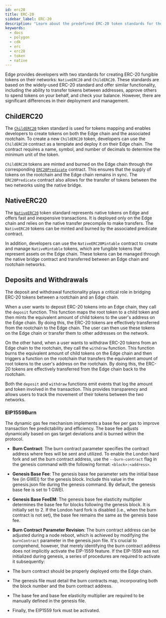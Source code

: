 ```yaml
---
id: erc20
title: ERC-20
sidebar_label: ERC-20
description: "Learn about the predefined ERC-20 token standards for the Edge client."
keywords:
  - docs
  - polygon
  - cdk
  - erc
  - erc20
  - token
  - native
---
```


Edge provides developers with two standards for creating ERC-20 fungible tokens on their networks: `NativeERC20` and `ChildERC20`. These standards are based on the widely-used ERC-20 standard and offer similar functionality, including the ability to transfer tokens between addresses, approve others to spend tokens on your behalf, and check your balance. However, there are significant differences in their deployment and management.

## ChildERC20

The [`ChildERC20`](/docs/cdk/edge/interfaces/erc20/childerc20.md) token standard is used for tokens mapping and enables developers to create tokens on both the Edge chain and the associated rootchain. To create a new `ChildERC20` token, developers can use the `ChildERC20` contract as a template and deploy it on their Edge chain. The contract requires a name, symbol, and number of decimals to determine the minimum unit of the token.

`ChildERC20` tokens are minted and burned on the Edge chain through the corresponding [`ERC20Predicate`](/docs/cdk/edge/interfaces/erc20/childerc20-predicate.md) contract. This ensures that the supply of tokens on the rootchain and the Edge chain remains in sync. The `ERC20Predicate` contract also allows for the transfer of tokens between the two networks using the native bridge.

## NativeERC20

The [`NativeERC20`](/docs/cdk/edge/interfaces/erc20/native-erc20.md) token standard represents native tokens on Edge and offers fast and inexpensive transactions. It is deployed only on the Edge chain and relies on the native transfer precompile to make transfers. The `NativeERC20` tokens can be minted and burned by the associated predicate contract.

In addition, developers can use the `NativeERC20Mintable` contract to create and manage `NativeMintable` tokens, which are fungible tokens that represent assets on the Edge chain. These tokens can be managed through the native bridge contract and transferred between an Edge chain and rootchain networks.

## Deposits and Withdrawals

The deposit and withdrawal functionality plays a critical role in bridging ERC-20 tokens between a rootchain and an Edge chain. 

When a user wants to deposit ERC-20 tokens into an Edge chain, they call the `deposit` function. This function maps the root token to a child token and then mints the equivalent amount of child tokens to the user's address on the Edge chain. By doing this, the ERC-20 tokens are effectively transferred from the rootchain to the Edge chain. The user can then use these tokens on the Edge chain or transfer them to other addresses on the network.

On the other hand, when a user wants to withdraw ERC-20 tokens from an Edge chain to the rootchain, they call the `withdraw` function. This function burns the equivalent amount of child tokens on the Edge chain and then triggers a function on the rootchain that transfers the equivalent amount of root tokens to the user's address on the rootchain. By doing this, the ERC-20 tokens are effectively transferred from the Edge chain back to the rootchain.

Both the `deposit` and `withdraw` functions emit events that log the amount and token involved in the transaction. This provides transparency and allows users to track the movement of their tokens between the two networks.

### EIP1559Burn

The dynamic gas fee mechanism implements a base fee per gas to improve transaction fee predictability and efficiency. The base fee adjusts dynamically based on gas target deviations and is burned within the protocol.

- **Burn Contract**: The burn contract parameter specifies the contract address where fees will be sent and utilized. To enable the London hard fork and set the burn contract address, use the `--burn-contract` flag in the genesis command with the following format: `<block>:<address>`.

- **Genesis Base Fee**: The genesis base fee parameter sets the initial base fee (in GWEI) for the genesis block. Include this value in the genesis.json file during the genesis command. By default, the genesis base fee is set to 1 GWEI.

- **Genesis Base FeeEM**: The genesis base fee elasticity multiplier determines the base fee for blocks following the genesis block. It is initially set to 2. If the London hard fork is disabled (i.e., when the burn contract is not set), the base fee remains the same as the genesis base fee.

- **Burn Contract Parameter Revision**: The burn contract address can be adjusted during a node reboot, which is achieved by modifying the `burnContract` parameter in the genesis.json file. It's crucial to comprehend, however, that merely identifying the burn contract address does not implicitly activate the EIP-1559 feature. If the EIP-1559 was not initialized during genesis, a series of procedures are required to activate it subsequently:

- The burn contract should be properly deployed onto the Edge chain.
- The genesis file must detail the burn contracts map, incorporating both the block number and the burn contract address.
- The base fee and base fee elasticity multiplier are required to be manually defined in the genesis file.
- Finally, the EIP1559 fork must be activated.
